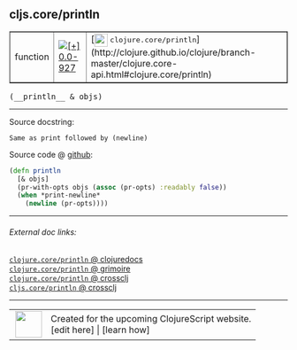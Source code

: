 ## cljs.core/println



 <table border="1">
<tr>
<td>function</td>
<td><a href="https://github.com/cljsinfo/cljs-api-docs/tree/0.0-927"><img valign="middle" alt="[+] 0.0-927" title="Added in 0.0-927" src="https://img.shields.io/badge/+-0.0--927-lightgrey.svg"></a> </td>
<td>
[<img height="24px" valign="middle" src="http://i.imgur.com/1GjPKvB.png"> <samp>clojure.core/println</samp>](http://clojure.github.io/clojure/branch-master/clojure.core-api.html#clojure.core/println)
</td>
</tr>
</table>


 <samp>
(__println__ & objs)<br>
</samp>

---





Source docstring:

```
Same as print followed by (newline)
```


Source code @ [github](https://github.com/clojure/clojurescript/blob/r2342/src/cljs/cljs/core.cljs#L7894-L7899):

```clj
(defn println
  [& objs]
  (pr-with-opts objs (assoc (pr-opts) :readably false))
  (when *print-newline*
    (newline (pr-opts))))
```

<!--
Repo - tag - source tree - lines:

 <pre>
clojurescript @ r2342
└── src
    └── cljs
        └── cljs
            └── <ins>[core.cljs:7894-7899](https://github.com/clojure/clojurescript/blob/r2342/src/cljs/cljs/core.cljs#L7894-L7899)</ins>
</pre>

-->

---



###### External doc links:

[`clojure.core/println` @ clojuredocs](http://clojuredocs.org/clojure.core/println)<br>
[`clojure.core/println` @ grimoire](http://conj.io/store/v1/org.clojure/clojure/1.7.0-beta3/clj/clojure.core/println/)<br>
[`clojure.core/println` @ crossclj](http://crossclj.info/fun/clojure.core/println.html)<br>
[`cljs.core/println` @ crossclj](http://crossclj.info/fun/cljs.core.cljs/println.html)<br>

---

 <table>
<tr><td>
<img valign="middle" align="right" width="48px" src="http://i.imgur.com/Hi20huC.png">
</td><td>
Created for the upcoming ClojureScript website.<br>
[edit here] | [learn how]
</td></tr></table>

[edit here]:https://github.com/cljsinfo/cljs-api-docs/blob/master/cljsdoc/cljs.core_println.cljsdoc
[learn how]:https://github.com/cljsinfo/cljs-api-docs/wiki/cljsdoc-files

<!--

This information was too distracting to show to readers, but I'll leave it
commented here since it is helpful to:

- pretty-print the data used to generate this document
- and show how to retrieve that data



The API data for this symbol:

```clj
{:ns "cljs.core",
 :name "println",
 :signature ["[& objs]"],
 :history [["+" "0.0-927"]],
 :type "function",
 :full-name-encode "cljs.core_println",
 :source {:code "(defn println\n  [& objs]\n  (pr-with-opts objs (assoc (pr-opts) :readably false))\n  (when *print-newline*\n    (newline (pr-opts))))",
          :title "Source code",
          :repo "clojurescript",
          :tag "r2342",
          :filename "src/cljs/cljs/core.cljs",
          :lines [7894 7899]},
 :full-name "cljs.core/println",
 :clj-symbol "clojure.core/println",
 :docstring "Same as print followed by (newline)"}

```

Retrieve the API data for this symbol:

```clj
;; from Clojure REPL
(require '[clojure.edn :as edn])
(-> (slurp "https://raw.githubusercontent.com/cljsinfo/cljs-api-docs/catalog/cljs-api.edn")
    (edn/read-string)
    (get-in [:symbols "cljs.core/println"]))
```

-->
